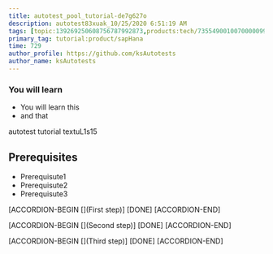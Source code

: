 ```yaml
---
title: autotest_pool_tutorial-de7g627o
description: autotest83xuak_10/25/2020 6:51:19 AM
tags: [topic:139269250608756787992873,products:tech/73554900100700000996,tutorial:experience/advanced]
primary_tag: tutorial:product/sapHana
time: 729
author_profile: https://github.com/ksAutotests
author_name: ksAutotests
---
```

### You will learn
- You will learn this
- and that

autotest tutorial textuL1s15

## Prerequisites
- Prerequisute1
- Prerequisute2
- Prerequisute3

[ACCORDION-BEGIN [](First step)]
[DONE]
[ACCORDION-END]

[ACCORDION-BEGIN [](Second step)]
[DONE]
[ACCORDION-END]

[ACCORDION-BEGIN [](Third step)]
[DONE]
[ACCORDION-END]

